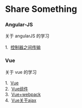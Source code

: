 # Share Something

### Angular-JS
关于 angularJS 的学习
<br />
<br />1.&nbsp;&nbsp;<a href="https://github.com/C-Rachel/Share/issues/1">控制器之间传输</a>

### Vue
关于 vue 的学习
<br />
<br />1.&nbsp;&nbsp;<a href="https://github.com/C-Rachel/Share/issues/2">Vue</a>
<br />2.&nbsp;&nbsp;<a href="https://github.com/C-Rachel/Share/issues/3">Vue组件</a>
<br />3.&nbsp;&nbsp;<a href="https://github.com/C-Rachel/Share/issues/4">Vue+webpack</a>
<br />4.&nbsp;&nbsp;<a href="https://github.com/C-Rachel/Share/issues/5">Vue关于ajax</a>
